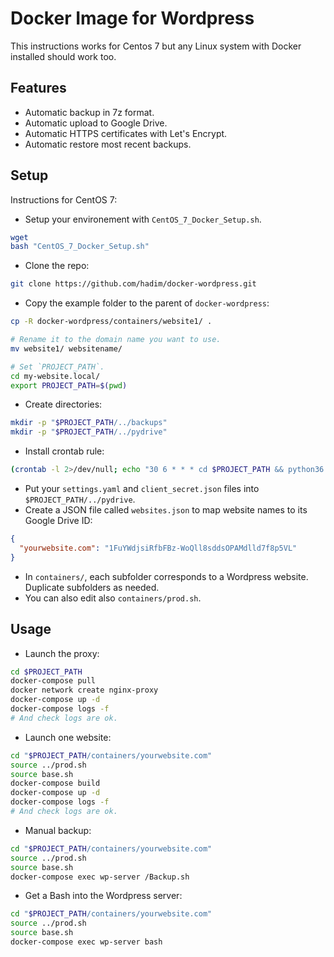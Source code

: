 # Docker Image for Wordpress

This instructions works for Centos 7 but any Linux system with Docker installed should work too.

## Features

- Automatic backup in 7z format.
- Automatic upload to Google Drive.
- Automatic HTTPS certificates with Let's Encrypt.
- Automatic restore most recent backups.

## Setup

Instructions for CentOS 7:

- Setup your environement with `CentOS_7_Docker_Setup.sh`.

```bash
wget 
bash "CentOS_7_Docker_Setup.sh"
```

- Clone the repo:

```bash
git clone https://github.com/hadim/docker-wordpress.git

```

- Copy the example folder to the parent of `docker-wordpress`:

```bash
cp -R docker-wordpress/containers/website1/ .

# Rename it to the domain name you want to use.
mv website1/ websitename/

# Set `PROJECT_PATH`.
cd my-website.local/
export PROJECT_PATH=$(pwd)
```



- Create directories:

```bash
mkdir -p "$PROJECT_PATH/../backups"
mkdir -p "$PROJECT_PATH/../pydrive"
```

- Install crontab rule:

```bash
(crontab -l 2>/dev/null; echo "30 6 * * * cd $PROJECT_PATH && python36 scripts/Upload_Backup_To_Drive.py") | crontab -
```

- Put your `settings.yaml` and  `client_secret.json` files into `$PROJECT_PATH/../pydrive`.
- Create a JSON file called `websites.json` to map website names to its Google Drive ID:

```json
{
  "yourwebsite.com": "1FuYWdjsiRfbFBz-WoQll8sddsOPAMdlld7f8p5VL"
}
```

- In `containers/`, each subfolder corresponds to a Wordpress website. Duplicate subfolders as needed.
- You can also edit also `containers/prod.sh`.

## Usage

- Launch the proxy:

```bash
cd $PROJECT_PATH
docker-compose pull
docker network create nginx-proxy
docker-compose up -d
docker-compose logs -f 
# And check logs are ok.
```

- Launch one website:

```bash
cd "$PROJECT_PATH/containers/yourwebsite.com"
source ../prod.sh
source base.sh
docker-compose build
docker-compose up -d
docker-compose logs -f 
# And check logs are ok.
```

- Manual backup:

```bash
cd "$PROJECT_PATH/containers/yourwebsite.com"
source ../prod.sh
source base.sh
docker-compose exec wp-server /Backup.sh
```

- Get a Bash into the Wordpress server:

```bash
cd "$PROJECT_PATH/containers/yourwebsite.com"
source ../prod.sh
source base.sh
docker-compose exec wp-server bash
```
